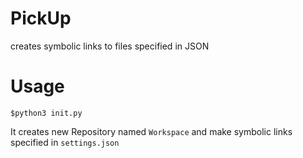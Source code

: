 # PickUp
creates symbolic links to files specified in JSON

# Usage
```$python3 init.py```

It creates new Repository named `Workspace` and make symbolic links specified in `settings.json`
